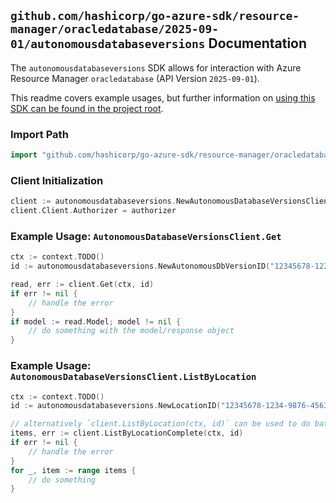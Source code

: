 
## `github.com/hashicorp/go-azure-sdk/resource-manager/oracledatabase/2025-09-01/autonomousdatabaseversions` Documentation

The `autonomousdatabaseversions` SDK allows for interaction with Azure Resource Manager `oracledatabase` (API Version `2025-09-01`).

This readme covers example usages, but further information on [using this SDK can be found in the project root](https://github.com/hashicorp/go-azure-sdk/tree/main/docs).

### Import Path

```go
import "github.com/hashicorp/go-azure-sdk/resource-manager/oracledatabase/2025-09-01/autonomousdatabaseversions"
```


### Client Initialization

```go
client := autonomousdatabaseversions.NewAutonomousDatabaseVersionsClientWithBaseURI("https://management.azure.com")
client.Client.Authorizer = authorizer
```


### Example Usage: `AutonomousDatabaseVersionsClient.Get`

```go
ctx := context.TODO()
id := autonomousdatabaseversions.NewAutonomousDbVersionID("12345678-1234-9876-4563-123456789012", "locationName", "autonomousDbVersionName")

read, err := client.Get(ctx, id)
if err != nil {
	// handle the error
}
if model := read.Model; model != nil {
	// do something with the model/response object
}
```


### Example Usage: `AutonomousDatabaseVersionsClient.ListByLocation`

```go
ctx := context.TODO()
id := autonomousdatabaseversions.NewLocationID("12345678-1234-9876-4563-123456789012", "locationName")

// alternatively `client.ListByLocation(ctx, id)` can be used to do batched pagination
items, err := client.ListByLocationComplete(ctx, id)
if err != nil {
	// handle the error
}
for _, item := range items {
	// do something
}
```
